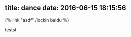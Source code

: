 title: dance
date: 2016-06-15 18:15:56
---

<!-- toc -->
{% link "asdf" /lockin baidu %}



testst

<!-- more -->